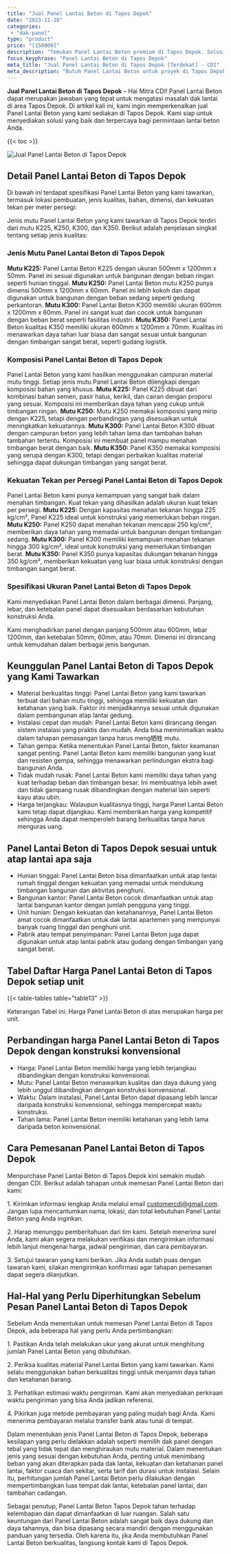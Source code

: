 ```yaml
---
title: "Jual Panel Lantai Beton di Tapos Depok"
date: "2023-11-28"
categories:
 - "dak-panel"
type: "product"
price: "[150000]"
description: "Temukan Panel Lantai Beton premium di Tapos Depok. Solusi ideal untuk proyek konstruksi dengan kualitas unggul, Panel Lantai Beton memberikan kekuatan maksimal untuk proyek pembangunan. Konsultasi gratis."
focus_keyphrase: "Panel Lantai Beton di Tapos Depok"
meta_title: "Jual Panel Lantai Beton di Tapos Depok [Terdekat] - CDI"
meta_description: "Butuh Panel Lantai Beton untuk proyek di Tapos Depok?. Kami menyediakan Panel Lantai Beton premium untuk pembangunan. Penawaran spesial hanya di sini."
---
```


**Jual Panel Lantai Beton di Tapos Depok** – Hai Mitra CDI! Panel Lantai Beton dapat merupakan jawaban yang tepat untuk mengatasi masalah dak lantai di area Tapos Depok. Di artikel kali ini, kami ingin memperkenalkan jual Panel Lantai Beton yang kami sediakan di Tapos Depok. Kami siap untuk menyediakan solusi yang baik dan terpercaya bagi permintaan lantai beton Anda.

{{< toc >}}

![Jual Panel Lantai Beton di Tapos Depok](/images/dak-panel/dak-panel-31.jpg)

## Detail Panel Lantai Beton di Tapos Depok

Di bawah ini terdapat spesifikasi Panel Lantai Beton yang kami tawarkan, termasuk lokasi pembuatan, jenis kualitas, bahan, dimensi, dan kekuatan tekan per meter persegi:

Jenis mutu Panel Lantai Beton yang kami tawarkan di Tapos Depok terdiri dari mutu K225, K250, K300, dan K350. Berikut adalah penjelasan singkat tentang setiap jenis kualitas:

### Jenis Mutu Panel Lantai Beton di Tapos Depok

**Mutu K225:** Panel Lantai Beton K225 dengan ukuran 500mm x 1200mm x 50mm. Panel ini sesuai digunakan untuk bangunan dengan beban ringan seperti hunian tinggal.
**Mutu K250:** Panel Lantai Beton mutu K250 punya dimensi 500mm x 1200mm x 60mm. Panel ini lebih kokoh dan dapat digunakan untuk bangunan dengan beban sedang seperti gedung perkantoran.
**Mutu K300:** Panel Lantai Beton K300 memiliki ukuran 600mm x 1200mm x 60mm. Panel ini sangat kuat dan cocok untuk bangunan dengan beban berat seperti fasilitas industri.
**Mutu K350:** Panel Lantai Beton kualitas K350 memiliki ukuran 600mm x 1200mm x 70mm. Kualitas ini menawarkan daya tahan luar biasa dan sangat sesuai untuk bangunan dengan timbangan sangat berat, seperti gudang logistik.

### Komposisi Panel Lantai Beton di Tapos Depok

Panel Lantai Beton yang kami hasilkan menggunakan campuran material mutu tinggi. Setiap jenis mutu Panel Lantai Beton dilengkapi dengan komposisi bahan yang khusus.
**Mutu K225:** Panel K225 dibuat dari kombinasi bahan semen, pasir halus, kerikil, dan cairan dengan proporsi yang sesuai. Komposisi ini memberikan daya tahan yang cukup untuk timbangan ringan.
**Mutu K250:** Mutu K250 memakai komposisi yang mirip dengan K225, tetapi dengan perbandingan yang disesuaikan untuk meningkatkan kekuatannya.
**Mutu K300:** Panel Lantai Beton K300 dibuat dengan campuran beton yang lebih tahan lama dan tambahan bahan tambahan tertentu. Komposisi ini membuat panel mampu menahan timbangan berat dengan baik.
**Mutu K350:** Panel K350 memakai komposisi yang serupa dengan K300, tetapi dengan perbaikan kualitas material sehingga dapat dukungan timbangan yang sangat berat.

### Kekuatan Tekan per Persegi Panel Lantai Beton di Tapos Depok

Panel Lantai Beton kami punya kemampuan yang sangat baik dalam menahan timbangan. Kuat tekan yang dihasilkan adalah ukuran kuat tekan per persegi.
**Mutu K225:** Dengan kapasitas menahan tekanan hingga 225 kg/cm², Panel K225 ideal untuk konstruksi yang memerlukan beban ringan.
**Mutu K250:** Panel K250 dapat menahan tekanan mencapai 250 kg/cm², memberikan daya tahan yang memadai untuk bangunan dengan timbangan sedang.
**Mutu K300:** Panel K300 memiliki kemampuan menahan tekanan hingga 300 kg/cm², ideal untuk konstruksi yang memerlukan timbangan berat.
**Mutu K350:** Panel K350 punya kapasitas dukungan tekanan hingga 350 kg/cm², memberikan kekuatan yang luar biasa untuk konstruksi dengan timbangan sangat berat.

### Spesifikasi Ukuran Panel Lantai Beton di Tapos Depok

Kami menyediakan Panel Lantai Beton dalam berbagai dimensi. Panjang, lebar, dan ketebalan panel dapat disesuaikan berdasarkan kebutuhan konstruksi Anda.

Kami menghadirkan panel dengan panjang 500mm atau 600mm, lebar 1200mm, dan ketebalan 50mm, 60mm, atau 70mm. Dimensi ini dirancang untuk kemudahan dalam berbagai jenis bangunan.

## Keunggulan Panel Lantai Beton di Tapos Depok yang Kami Tawarkan

*   Material berkualitas tinggi: Panel Lantai Beton yang kami tawarkan terbuat dari bahan mutu tinggi, sehingga memiliki kekuatan dan ketahanan yang baik. Faktor ini menjadikannya sesuai untuk digunakan dalam pembangunan atap lantai gedung.
*   Instalasi cepat dan mudah: Panel Lantai Beton kami dirancang dengan sistem instalasi yang praktis dan mudah. Anda bisa meminimalkan waktu dalam tahapan pemasangan tanpa harus meng牺牲 mutu.
*   Tahan gempa: Ketika menentukan Panel Lantai Beton, faktor keamanan sangat penting. Panel Lantai Beton kami memiliki bangunan yang kuat dan resisten gempa, sehingga menawarkan perlindungan ekstra bagi bangunan Anda.
*   Tidak mudah rusak: Panel Lantai Beton kami memiliki daya tahan yang kuat terhadap beban dan timbangan besar. Ini membuatnya lebih awet dan tidak gampang rusak dibandingkan dengan material lain seperti kayu atau ubin.
*   Harga terjangkau: Walaupun kualitasnya tinggi, harga Panel Lantai Beton kami tetap dapat dijangkau. Kami memberikan harga yang kompetitif sehingga Anda dapat memperoleh barang berkualitas tanpa harus menguras uang.

## Panel Lantai Beton di Tapos Depok sesuai untuk atap lantai apa saja

*   Hunian tinggal: Panel Lantai Beton bisa dimanfaatkan untuk atap lantai rumah tinggal dengan kekuatan yang memadai untuk mendukung timbangan bangunan dan aktivitas penghuni.
*   Bangunan kantor: Panel Lantai Beton cocok dimanfaatkan untuk atap lantai bangunan kantor dengan jumlah pengguna yang tinggi.
*   Unit hunian: Dengan kekuatan dan ketahanannya, Panel Lantai Beton amat cocok dimanfaatkan untuk dak lantai apartemen yang mempunyai banyak ruang tinggal dan penghuni unit.
*   Pabrik atau tempat penyimpanan: Panel Lantai Beton juga dapat digunakan untuk atap lantai pabrik atau gudang dengan timbangan yang sangat berat.

## Tabel Daftar Harga Panel Lantai Beton di Tapos Depok setiap unit

{{< table-tables table="table13" >}}

Keterangan Tabel ini: Harga Panel Lantai Beton di atas merupakan harga per unit.

## Perbandingan harga Panel Lantai Beton di Tapos Depok dengan konstruksi konvensional

*   Harga: Panel Lantai Beton memiliki harga yang lebih terjangkau dibandingkan dengan konstruksi konvensional.
*   Mutu: Panel Lantai Beton menawarkan kualitas dan daya dukung yang lebih unggul dibandingkan dengan konstruksi konvensional.
*   Waktu: Dalam instalasi, Panel Lantai Beton dapat dipasang lebih lancar daripada konstruksi konvensional, sehingga mempercepat waktu konstruksi.
*   Tahan lama: Panel Lantai Beton memiliki ketahanan yang lebih lama daripada beton konvensional.

## Cara Pemesanan Panel Lantai Beton di Tapos Depok

Menpurchase Panel Lantai Beton di Tapos Depok kini semakin mudah dengan CDI. Berikut adalah tahapan untuk memesan Panel Lantai Beton dari kami:

1\.  Kirimkan informasi lengkap Anda melalui email customercdi@gmail.com. Jangan lupa mencantumkan nama, lokasi, dan total kebutuhan Panel Lantai Beton yang Anda inginkan.

2\.  Harap menunggu pemberitahuan dari tim kami. Setelah menerima surel Anda, kami akan segera melakukan verifikasi dan mengirimkan informasi lebih lanjut mengenai harga, jadwal pengiriman, dan cara pembayaran.

3\.  Setujui tawaran yang kami berikan. Jika Anda sudah puas dengan tawaran kami, silakan mengirimkan konfirmasi agar tahapan pemesanan dapat segera dilanjutkan.

## Hal-Hal yang Perlu Diperhitungkan Sebelum Pesan Panel Lantai Beton di Tapos Depok

Sebelum Anda menentukan untuk memesan Panel Lantai Beton di Tapos Depok, ada beberapa hal yang perlu Anda pertimbangkan:

1\.  Pastikan Anda telah melakukan ukur yang akurat untuk menghitung jumlah Panel Lantai Beton yang dibutuhkan.

2\.  Periksa kualitas material Panel Lantai Beton yang kami tawarkan. Kami selalu menggunakan bahan berkualitas tinggi untuk menjamin daya tahan dan ketahanan barang.

3\.  Perhatikan estimasi waktu pengiriman. Kami akan menyediakan perkiraan waktu pengiriman yang bisa Anda jadikan referensi.

4\.  Pikirkan juga metode pembayaran yang paling mudah bagi Anda. Kami menerima pembayaran melalui transfer bank atau tunai di tempat.

Dalam menentukan jenis Panel Lantai Beton di Tapos Depok, beberapa kesilapan yang perlu dielakkan adalah seperti memilih dak panel dengan tebal yang tidak tepat dan menghiraukan mutu material. Dalam menentukan jenis yang sesuai dengan kebutuhan Anda, penting untuk menimbang beban yang akan diterapkan pada dak lantai, kekuatan dan ketahanan panel lantai, faktor cuaca dan sekitar, serta tarif dan durasi untuk instalasi. Selain itu, perhitungan jumlah Panel Lantai Beton perlu dilakukan dengan mempertimbangkan luas tempat dak lantai, ketebalan panel lantai, dan tambahan cadangan.

Sebagai penutup, Panel Lantai Beton Tapos Depok tahan terhadap kelembapan dan dapat dimanfaatkan di luar ruangan. Salah satu keuntungan dari Panel Lantai Beton adalah sangat baik daya dukung dan daya tahannya, dan bisa dipasang secara mandiri dengan menggunakan panduan yang tersedia. Oleh karena itu, jika Anda membutuhkan Panel Lantai Beton berkualitas, langsung kontak kami di Tapos Depok.